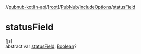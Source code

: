 //[pubnub-kotlin-api](../../../../index.md)/[[root]](../../index.md)/[PubNub](../index.md)/[IncludeOptions](index.md)/[statusField](status-field.md)

# statusField

[js]\
abstract var [statusField](status-field.md): [Boolean](https://kotlinlang.org/api/latest/jvm/stdlib/kotlin-stdlib/kotlin/-boolean/index.html)?

